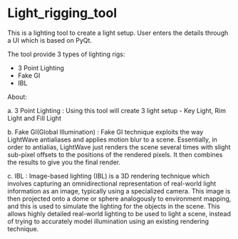 # Light_rigging_tool

This is a lighting tool to create a light setup. User enters the details through a UI which is based on PyQt.


The tool provide 3 types of lighting rigs:
- 3 Point Lighting
- Fake GI
- IBL

About:

a. 3 Point Lighting : Using this tool will create 3 light setup - Key Light, Rim Light and Fill Light

b. Fake GI(Global Illumination) : Fake GI technique exploits the way LightWave antialiases and applies motion blur to a scene. Essentially, in order to antialias, LightWave just renders the scene several times with slight sub-pixel offsets to the positions of the rendered pixels. It then combines the results to give you the final render.

c. IBL : Image-based lighting (IBL) is a 3D rendering technique which involves capturing an omnidirectional representation of real-world light information as an image, typically using a specialized camera. This image is then projected onto a dome or sphere analogously to environment mapping, and this is used to simulate the lighting for the objects in the scene. This allows highly detailed real-world lighting to be used to light a scene, instead of trying to accurately model illumination using an existing rendering technique.
